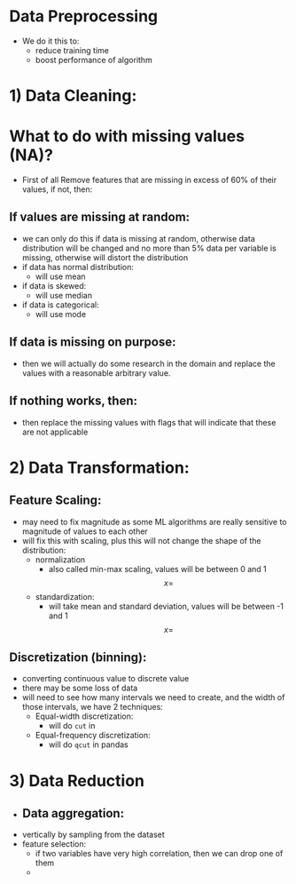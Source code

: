 # Data Preprocessing
- We do it this to:
	- reduce training time
	- boost performance of algorithm
# 1) Data Cleaning:
# What to do with missing values (NA)?
- First of all Remove features that are missing in excess of 60% of their values, if not, then:
## If values are missing at random:
- we can only do this if data is missing at random, otherwise data distribution will be changed and no more than 5% data per variable is missing, otherwise will distort the distribution
- if data has normal distribution: 
	- will use mean
- if data is skewed: 
	- will use median
- if data is categorical: 
	- will use mode

## If data is missing on purpose:
- then we will actually do some research in the domain and replace the values with a reasonable arbitrary value.
## If nothing works, then:
- then replace the missing values with flags that will indicate that these are not applicable
# 2) Data Transformation:

## Feature Scaling:
- may need to fix magnitude as some ML algorithms are really sensitive to magnitude of values to each other
- will fix this with scaling, plus this will not change the shape of the distribution:
	- normalization 
		- also called min-max scaling, values will be between 0 and 1$$x=$$ 
	- standardization:
		- will take mean and standard deviation, values will be between -1 and 1 $$x=$$
## Discretization (binning):
- converting continuous value to discrete value
- there may be some loss of data
- will need to see how many intervals we need to create, and the width of those intervals, we have 2 techniques:
	- Equal-width discretization:
		- will do `cut` in 
	- Equal-frequency discretization:
		- will do `qcut` in pandas
# 3) Data Reduction
- Data aggregation:
	- 
- vertically by sampling from the dataset
- feature selection:
	- if two variables have very high correlation, then we can drop one of them
	- 
